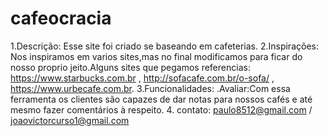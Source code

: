# cafeocracia
1.Descrição:
 Esse site foi criado se baseando em cafeterias.
 2.Inspirações:
 Nos inspiramos em varios sites,mas no final modificamos para ficar do nosso proprio jeito.Alguns sites que pegamos referencias:
https://www.starbucks.com.br , http://sofacafe.com.br/o-sofa/ , https://www.urbecafe.com.br.
 3.Funcionalidades:
 .Avaliar:Com essa ferramenta os clientes são capazes de dar notas para nossos cafés e até mesmo fazer comentários à respeito.
 4. contato: paulo8512@gmail.com / joaovictorcurso1@gmail.com
